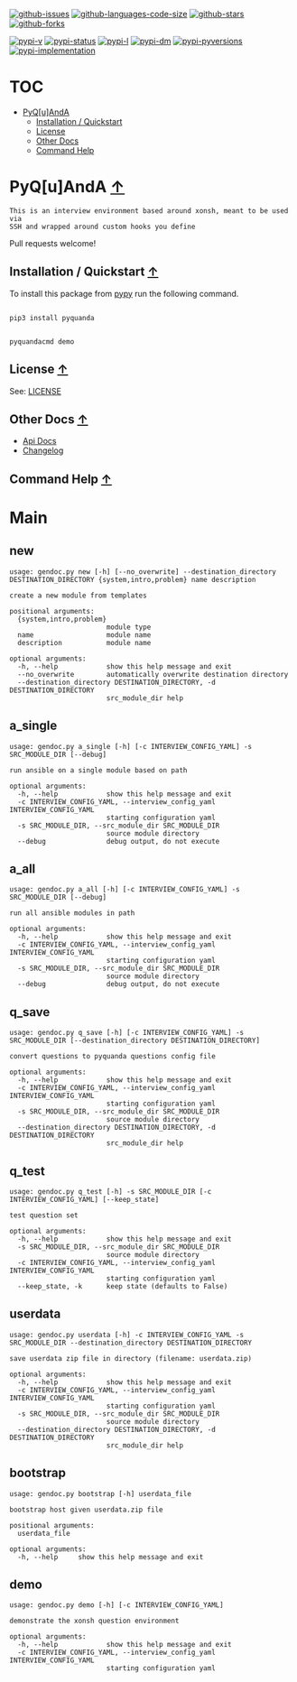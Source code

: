 [![github-issues](https://img.shields.io/github/issues/shollingsworth/pyquanda?style=plastic "github-issues")](https://github.com/shollingsworth/pyquanda/issues) [![github-languages-code-size](https://img.shields.io/github/languages/code-size/shollingsworth/pyquanda?style=plastic "github-languages-code-size")](https://github.com/shollingsworth/pyquanda) [![github-stars](https://img.shields.io/github/stars/shollingsworth/pyquanda?style=plastic "github-stars")](https://github.com/shollingsworth/pyquanda/stargazers) [![github-forks](https://img.shields.io/github/forks/shollingsworth/pyquanda?style=plastic "github-forks")](https://github.com/shollingsworth/pyquanda/network/members) 

[![pypi-v](https://img.shields.io/pypi/v/pyquanda?style=plastic "pypi-v")](https://pypi.org/project/pyquanda) [![pypi-status](https://img.shields.io/pypi/status/pyquanda?style=plastic "pypi-status")](https://pypi.org/project/pyquanda) [![pypi-l](https://img.shields.io/pypi/l/pyquanda?style=plastic "pypi-l")](https://pypi.org/project/pyquanda) [![pypi-dm](https://img.shields.io/pypi/dm/pyquanda?style=plastic "pypi-dm")](https://pypi.org/project/pyquanda) [![pypi-pyversions](https://img.shields.io/pypi/pyversions/pyquanda?style=plastic "pypi-pyversions")](https://pypi.org/project/pyquanda) [![pypi-implementation](https://img.shields.io/pypi/implementation/pyquanda?style=plastic "pypi-implementation")](https://pypi.org/project/pyquanda) 

# TOC
* [PyQ[u]AndA](#pyq-u-anda-)
   * [Installation / Quickstart](#installation---quickstart-)
   * [License](#license-)
   * [Other Docs](#other-docs-)
   * [Command Help](#command-help-)


# PyQ[u]AndA [&#8593;](#toc)
    This is an interview environment based around xonsh, meant to be used via
    SSH and wrapped around custom hooks you define

Pull requests welcome!
## Installation / Quickstart [&#8593;](#toc)
To install this package from [pypy](https://pypi.org/project/pyquanda/) run the following command.


```

pip3 install pyquanda

```



```

pyquandacmd demo

```

## License [&#8593;](#toc)
See: [LICENSE](./LICENSE)
## Other Docs [&#8593;](#toc)
* [Api Docs](./docs/documentation.md)
* [Changelog](./CHANGELOG.md)
## Command Help [&#8593;](#toc)
# Main
## new
```
usage: gendoc.py new [-h] [--no_overwrite] --destination_directory DESTINATION_DIRECTORY {system,intro,problem} name description

create a new module from templates

positional arguments:
  {system,intro,problem}
                        module type
  name                  module name
  description           module name

optional arguments:
  -h, --help            show this help message and exit
  --no_overwrite        automatically overwrite destination directory
  --destination_directory DESTINATION_DIRECTORY, -d DESTINATION_DIRECTORY
                        src_module_dir help

```
## a_single
```
usage: gendoc.py a_single [-h] [-c INTERVIEW_CONFIG_YAML] -s SRC_MODULE_DIR [--debug]

run ansible on a single module based on path

optional arguments:
  -h, --help            show this help message and exit
  -c INTERVIEW_CONFIG_YAML, --interview_config_yaml INTERVIEW_CONFIG_YAML
                        starting configuration yaml
  -s SRC_MODULE_DIR, --src_module_dir SRC_MODULE_DIR
                        source module directory
  --debug               debug output, do not execute

```
## a_all
```
usage: gendoc.py a_all [-h] [-c INTERVIEW_CONFIG_YAML] -s SRC_MODULE_DIR [--debug]

run all ansible modules in path

optional arguments:
  -h, --help            show this help message and exit
  -c INTERVIEW_CONFIG_YAML, --interview_config_yaml INTERVIEW_CONFIG_YAML
                        starting configuration yaml
  -s SRC_MODULE_DIR, --src_module_dir SRC_MODULE_DIR
                        source module directory
  --debug               debug output, do not execute

```
## q_save
```
usage: gendoc.py q_save [-h] [-c INTERVIEW_CONFIG_YAML] -s SRC_MODULE_DIR [--destination_directory DESTINATION_DIRECTORY]

convert questions to pyquanda questions config file

optional arguments:
  -h, --help            show this help message and exit
  -c INTERVIEW_CONFIG_YAML, --interview_config_yaml INTERVIEW_CONFIG_YAML
                        starting configuration yaml
  -s SRC_MODULE_DIR, --src_module_dir SRC_MODULE_DIR
                        source module directory
  --destination_directory DESTINATION_DIRECTORY, -d DESTINATION_DIRECTORY
                        src_module_dir help

```
## q_test
```
usage: gendoc.py q_test [-h] -s SRC_MODULE_DIR [-c INTERVIEW_CONFIG_YAML] [--keep_state]

test question set

optional arguments:
  -h, --help            show this help message and exit
  -s SRC_MODULE_DIR, --src_module_dir SRC_MODULE_DIR
                        source module directory
  -c INTERVIEW_CONFIG_YAML, --interview_config_yaml INTERVIEW_CONFIG_YAML
                        starting configuration yaml
  --keep_state, -k      keep state (defaults to False)

```
## userdata
```
usage: gendoc.py userdata [-h] -c INTERVIEW_CONFIG_YAML -s SRC_MODULE_DIR --destination_directory DESTINATION_DIRECTORY

save userdata zip file in directory (filename: userdata.zip)

optional arguments:
  -h, --help            show this help message and exit
  -c INTERVIEW_CONFIG_YAML, --interview_config_yaml INTERVIEW_CONFIG_YAML
                        starting configuration yaml
  -s SRC_MODULE_DIR, --src_module_dir SRC_MODULE_DIR
                        source module directory
  --destination_directory DESTINATION_DIRECTORY, -d DESTINATION_DIRECTORY
                        src_module_dir help

```
## bootstrap
```
usage: gendoc.py bootstrap [-h] userdata_file

bootstrap host given userdata.zip file

positional arguments:
  userdata_file

optional arguments:
  -h, --help     show this help message and exit

```
## demo
```
usage: gendoc.py demo [-h] [-c INTERVIEW_CONFIG_YAML]

demonstrate the xonsh question environment

optional arguments:
  -h, --help            show this help message and exit
  -c INTERVIEW_CONFIG_YAML, --interview_config_yaml INTERVIEW_CONFIG_YAML
                        starting configuration yaml

```
